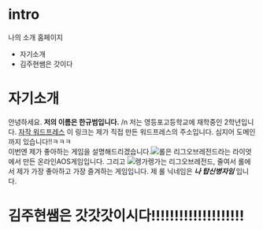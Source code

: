# intro
나의 소개 홈페이지

* 자기소개
* 김주현쌤은 갓이다

# 자기소개 #

안녕하세요. **저의 이름은 한규범입니다.**
/n 저는 영등포고등학교에 재학중인 2학년입니다.
[자작 워드프레스](http://ntmakers.com "자작 워드프레스 링크") 이 링크는 제가 직접 만든 워드프레스의 주소입니다. 심지어 도메인까지 있습니다!!ㅋㅋㅋ  
이번엔 제가 좋아하는 게임을 설명해드리겠습니다.![롤](https://s-media-cache-ak0.pinimg.com/236x/16/51/ec/1651eccc4e4a518df1382241b3a7610f.jpg "롤 아이콘")은 리그오브레전드라는 라이엇에서 만든 온라인AOS게임입니다.
그리고 ![렝가](http://cfile2.uf.tistory.com/image/2520344A586243AB040C75 "렝가")렝가는 리그오브레전드, 줄여서 롤에서 제가 가장 좋아하고 가장 즐겨하는 게임입니다.
제 롤 닉네임은 ***나 탑신병자임*** 입니다.

# 김주현쌤은 갓갓갓이시다!!!!!!!!!!!!!!!!!!!! #
